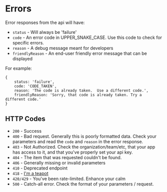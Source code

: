 # Errors

Error responses from the api will have:

* `status` - Will always be 'failure'
* `code` - An error code in UPPER_SNAKE_CASE. Use this code to check for specific errors.
* `reason` - A debug message meant for developers
* `friendlyReason` - An end-user friendly error message that can be displayed

For example:

```
{
	status: 'failure',
	code: 'CODE_TAKEN',
	reason: 'The code is already taken.  Use a different code.',
	friendlyReason: 'Sorry, that code is already taken. Try a different code.'
}
```

## HTTP Codes

* `200` - Success
* `400` - Bad request. Generally this is poorly formatted data. Check your parameters and read the `code` and `reason` in the error response.
* `403` - Not Authorized. Check the organization/team/etc, that your app has access to it, and that you've properly set your api key.
* `404` - The item that was requested couldn't be found.
* `406` - Generally missing or invalid parameters
* `410` - Deprecated endpoint
* `418` - [I'm a teapot](https://datatracker.ietf.org/doc/html/rfc2324#section-2.3.2)
* `420/429` - You've been rate-limited. Enhance your calm
* `500` - Catch-all error. Check the format of your parameters / request.